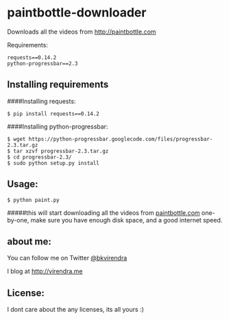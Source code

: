 paintbottle-downloader
======================

Downloads all the videos from http://paintbottle.com

Requirements:

    requests==0.14.2
    python-progressbar==2.3

Installing requirements
-----------------------

####Installing requests:

    $ pip install requests==0.14.2
    
####Installing python-progressbar:

    $ wget https://python-progressbar.googlecode.com/files/progressbar-2.3.tar.gz
    $ tar xzvf progressbar-2.3.tar.gz
    $ cd progressbar-2.3/
    $ sudo python setup.py install
    
Usage:
-----

    $ python paint.py
    
#####this will start downloading all the videos from [paintbottle.com](http://paintbottle.com) one-by-one, make sure you have enough disk space, and a good internet speed. 


about me:
----------

You can follow me on Twitter [@bkvirendra](http://twitter.com/bkvirendra)

I blog at http://virendra.me

License:
--------

I dont care about the any licenses, its all yours :)

